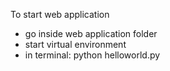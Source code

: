 To start web application 
- go inside web application folder 
- start virtual environment 
- in terminal: python helloworld.py




